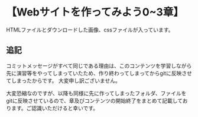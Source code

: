 # 【Webサイトを作ってみよう0~3章】
HTMLファイルとダウンロードした画像、cssファイルが入っています。

## 追記
コミットメッセージがすべて同じである理由は、このコンテンツを学習しながら先に演習等をやってしまっていたため、作り終わってしまってからgitに反映させてしまったからです。
大変申し訳ございません。

大変恐縮なのですが、以降も同様に先に作ってしまったフォルダ、ファイルをgitに反映させているので、章及びコンテンツの開始終了をまとめて記載しております。ご認識いただけると幸いです。
